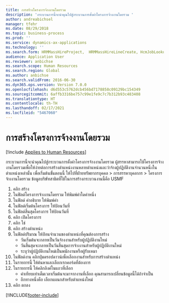 ```yaml
---
title: การสร้างโครงการจ้างงานโดยรวม
description: 'กระบวนการนี้จะนำคุณไปสู่กระบวนการตั้งค่าโครงการจ้างงานโดยรวม '
author: andreabichsel
manager: tfehr
ms.date: 08/29/2018
ms.topic: business-process
ms.prod: ''
ms.service: dynamics-ax-applications
ms.technology: ''
ms.search.form: HRMMassHireProject,  HRMMassHireLineCreate, HcmJobLookup, HcmPersonnelManagementWorkspace
audience: Application User
ms.reviewer: anbichse
ms.search.scope: Human Resources
ms.search.region: Global
ms.author: anbichse
ms.search.validFrom: 2016-06-30
ms.dyn365.ops.version: Version 7.0.0
ms.openlocfilehash: d6d553c5762dcb456bd7178858c09129bc154349
ms.sourcegitcommit: 6affb3316be757c99e1fe9c7c7b312b93c483408
ms.translationtype: HT
ms.contentlocale: th-TH
ms.lasthandoff: 02/17/2021
ms.locfileid: "5467060"
---
```

# <a name="create-a-mass-hire-project"></a>การสร้างโครงการจ้างงานโดยรวม

[!include [Applies to Human Resources](../includes/applies-to-hr.md)]



กระบวนการนี้จะนำคุณไปสู่กระบวนการตั้งค่าโครงการจ้างงานโดยรวม  ผู้สรรหาสามารถใช้โครงการจ้างงานโดยรวมเพื่อให้ง่ายต่อการสร้างตำแหน่งงานหลายตำแหน่งและว่าจ้างผู้ปฏิบัติงานจำนวนหนึ่งในตำแหน่งเหล่านั้น  เพื่อเริ่มต้นขั้นตอนนี้ ให้ไปที่ฝ่ายทรัพยากรบุคคล > การสรรหาบุคลากร > โครงการจ้างงานโดยรวม ข้อมูลบริษัทสาธิตที่ใช้ในการสร้างกระบวนงานนี้คือ USMF

1. คลิก สร้าง
2. ในฟิลด์โครงการจ้างงานโดยรวม ให้พิมพ์ค่าใดค่าหนึ่ง
3. ในฟิลด์ คำอธิบาย ให้พิมพ์ค่า
4. ในฟิลด์เริ่มต้นโครงการ ให้ป้อนวันที่
5. ในฟิลด์สิ้นสุดโครงการ ให้ป้อนวันที่
6. คลิก เปิดโครงการ
7. คลิก ใช่
8. คลิก สร้างตำแหน่ง
9. ในฟิลด์ปริมาณ ให้ป้อนจำนวนของตำแหน่งที่คุณต้องการสร้าง
    * วันเริ่มต้นจะกลายเป็นวันจ้างงานสำหรับผู้ปฏิบัติงานใหม่  
    * วันสิ้นสุดจะกลายเป็นวันสิ้นสุดการจ้างงานสำหรับผู้ปฏิบัติงานใหม่  
    * ระบุว่าผู้ปฏิบัติงานใหม่เป็นพนักงานหรือผู้รับเหมา  
10. ในฟิลด์งาน คลิกปุ่มดรอปดาวน์เพื่อเลือกงานสำหรับการสร้างตำแหน่ง
11. ในรายการนี้ ให้ค้นหาและเลือกเรกคอร์ดที่ต้องการ
12. ในรายการนี้ ให้คลิกลิงค์ในแถวที่เลือก
    * ค่าเทียบเท่าเต็มเวลาเริ่มต้นจะมาจากงานที่เลือก  คุณสามารถเปลี่ยนข้อมูลนี้ได้ถ้าจำเป็น  
    * อีกทางหนึ่งคือ เลือกแผนกสำหรับตำแหน่งใหม่  
13. คลิก ตกลง



[!INCLUDE[footer-include](../includes/footer-banner.md)]